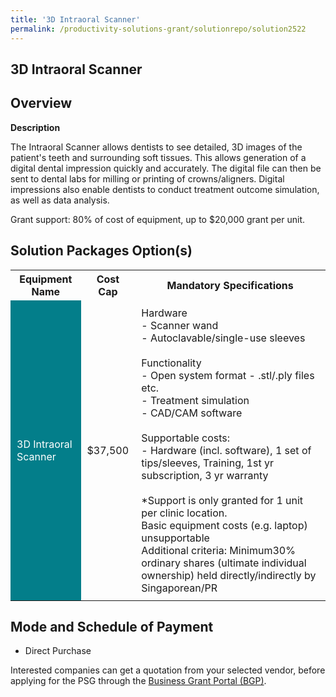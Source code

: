 ```yaml
---
title: '3D Intraoral Scanner'
permalink: /productivity-solutions-grant/solutionrepo/solution2522
---
```


## 3D Intraoral Scanner

## Overview

**Description**

The Intraoral Scanner allows dentists to see detailed, 3D images of the patient's teeth and surrounding soft tissues. This allows generation of a digital dental impression quickly and accurately. The digital file can then be sent to dental labs for milling or printing of crowns/aligners. Digital impressions also enable dentists to conduct treatment outcome simulation, as well as data analysis.

Grant support: 80% of cost of equipment, up to $20,000 grant per unit.

## Solution Packages Option(s)

<table>
<tr>
<th><b>Equipment Name</b></th>
<th><b>Cost Cap</b></th>
<th><b>Mandatory Specifications</b></th>
</tr>
<tr>
<td style='padding: 10px; background-color: #037E8A; color: #FFFFFF;'>3D Intraoral Scanner</td>
<td style='padding: 10px;'>$37,500</td>
<td style='padding: 10px;'>Hardware<br>- Scanner wand<br>- Autoclavable/single-use sleeves<br><br>Functionality<br>- Open system format - .stl/.ply files etc.<br>- Treatment simulation <br>- CAD/CAM software<br><br>Supportable costs: <br>- Hardware (incl. software), 1 set of tips/sleeves, Training, 1st yr subscription, 3 yr warranty<br><br>*Support is only granted for 1 unit per clinic location.<br>Basic equipment costs (e.g. laptop) unsupportable<br>Additional criteria: Minimum30% ordinary shares (ultimate individual ownership) held directly/indirectly by Singaporean/PR</td>
</tr>
</table>

## Mode and Schedule of Payment

 - Direct Purchase

Interested companies can get a quotation from your selected vendor, before applying for the PSG through the <a href='https://www.businessgrants.gov.sg/' target='_blank' rel='noopener'>Business Grant Portal (BGP)</a>.

<script src="/jquery/resize-tables.js"></script>
